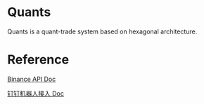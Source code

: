 # Quants


Quants is a quant-trade system based on hexagonal architecture.

# Reference
[Binance API Doc](https://github.com/binance/binance-spot-api-docs/blob/master/rest-api.md)

[钉钉机器人接入 Doc](https://developers.dingtalk.com/document/robots/custom-robot-access)
